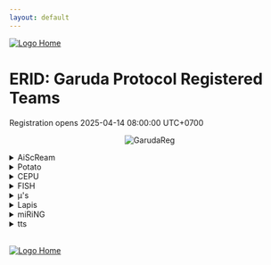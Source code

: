 ```yaml
---
layout: default
---
```


[ ![Logo](https://kanziebub.github.io/ProjectSEA/assets/images/bullet_rev.png) Home](https://kanziebub.github.io/ProjectSEA/)

# **ERID: Garuda Protocol Registered Teams**
Registration opens 2025-04-14 08:00:00 UTC+0700


<p align="center">
  <img 
    src="https://kanziebub.github.io/ProjectSEA/assets/images/ProjectSEA_S4_Garuda_Banner.jpg"
    alt="GarudaReg"
    style="max-height: 350px;">
</p>
<details>
    <summary>AiScReam</summary>
    <ul>
        <li>Tnsh</li>
        <li>Alek</li>
        <li>Gyoo</li>
    </ul>
</details>
<details>
    <summary>Potato</summary>
    <ul>
        <li>감자카레</li>
        <li>Extera</li>
        <li>Lolzilla</li>
    </ul>
</details>
<details>
    <summary>CEPU</summary>
    <ul>
        <li>CEPUーLuminears</li>
        <li>CEPUーValsh</li>
        <li>Mizyx</li>
    </ul>
</details>
<details>
    <summary>FISH</summary>
    <ul>
        <li>AltamaTheFirst</li>
        <li>Yuusa</li>
        <li>RBD</li>
    </ul>
</details>
<details>
    <summary>μ's</summary>
    <ul>
        <li>Sachiko</li>
        <li>Rion34</li>
        <li>Valleth</li>
    </ul>
</details>
<details>
    <summary>Lapis</summary>
    <ul>
        <li>CEPUーMistral</li>
        <li>Renal</li>
        <li>ZpR</li>
    </ul>
</details>
<details>
    <summary>miRiNG</summary>
    <ul>
        <li>Xylien</li>
        <li>Soeharto</li>
        <li>Nyan</li>
    </ul>
</details>
<details>
    <summary>tts</summary>
    <ul>
        <li>NaFi</li>
        <li>CEPUーArisu</li>
        <li>PengokopCuko</li>
    </ul>
</details>


<br>


[ ![Logo](https://kanziebub.github.io/ProjectSEA/assets/images/bullet_rev.png) Home](https://kanziebub.github.io/ProjectSEA/)
